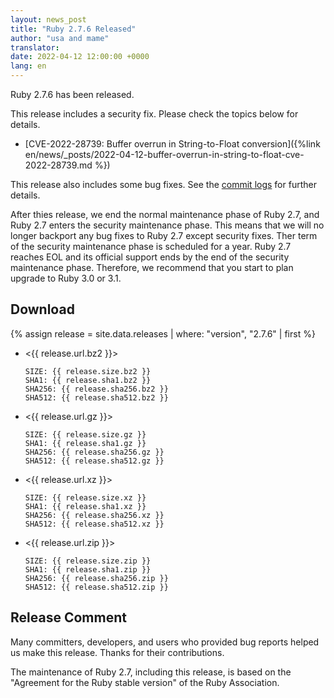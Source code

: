 ```yaml
---
layout: news_post
title: "Ruby 2.7.6 Released"
author: "usa and mame"
translator:
date: 2022-04-12 12:00:00 +0000
lang: en
---
```


Ruby 2.7.6 has been released.

This release includes a security fix.
Please check the topics below for details.

* [CVE-2022-28739: Buffer overrun in String-to-Float conversion]({%link en/news/_posts/2022-04-12-buffer-overrun-in-string-to-float-cve-2022-28739.md %})

This release also includes some bug fixes.
See the [commit logs](https://github.com/ruby/ruby/compare/v2_7_5...v2_7_6) for further details.

After thies release, we end the normal maintenance phase of Ruby 2.7, and Ruby 2.7 enters the security maintenance phase.
This means that we will no longer backport any bug fixes to Ruby 2.7 except security fixes.
Ther term of the security maintenance phase is scheduled for a year.
Ruby 2.7 reaches EOL and its official support ends by the end of the security maintenance phase.
Therefore, we recommend that you start to plan upgrade to Ruby 3.0 or 3.1.

## Download

{% assign release = site.data.releases | where: "version", "2.7.6" | first %}

* <{{ release.url.bz2 }}>

      SIZE: {{ release.size.bz2 }}
      SHA1: {{ release.sha1.bz2 }}
      SHA256: {{ release.sha256.bz2 }}
      SHA512: {{ release.sha512.bz2 }}

* <{{ release.url.gz }}>

      SIZE: {{ release.size.gz }}
      SHA1: {{ release.sha1.gz }}
      SHA256: {{ release.sha256.gz }}
      SHA512: {{ release.sha512.gz }}

* <{{ release.url.xz }}>

      SIZE: {{ release.size.xz }}
      SHA1: {{ release.sha1.xz }}
      SHA256: {{ release.sha256.xz }}
      SHA512: {{ release.sha512.xz }}

* <{{ release.url.zip }}>

      SIZE: {{ release.size.zip }}
      SHA1: {{ release.sha1.zip }}
      SHA256: {{ release.sha256.zip }}
      SHA512: {{ release.sha512.zip }}

## Release Comment

Many committers, developers, and users who provided bug reports helped us make this release.
Thanks for their contributions.

The maintenance of Ruby 2.7, including this release, is based on the "Agreement for the Ruby stable version" of the Ruby Association.
